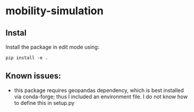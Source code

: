 # mobility-simulation

## Instal

Install the package in edit mode using:
```
pip install -e .
```

## Known issues:
- this package requires geopandas dependency, which is best installed via conda-forge; thus I included an environment file. I do not know how to define this in setup.py